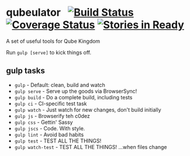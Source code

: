 qubeulator &nbsp; [![Build Status][travis-image]][travis-url] [![Coverage Status][coveralls-image]][coveralls-url] [![Stories in Ready][waffle-image]][waffle-url]
=============
A set of useful tools for Qube Kingdom

Run `gulp [serve]` to kick things off.

gulp tasks
---

- `gulp` - Default: clean, build and watch
- `gulp serve` - Serve up the goods via BrowserSync!
- `gulp build` - Do a complete build, including tests
- `gulp ci` - CI-specific test task
- `gulp watch` - Just watch for new changes, don't build initially
- `gulp js` - Browserify teh c0dez
- `gulp css` - Gettin' Sassy
- `gulp jscs` - Code. With style.
- `gulp lint` - Avoid bad habits
- `gulp test` - TEST ALL THE THINGS!
- `gulp watch-test` - TEST ALL THE THINGS! ...when files change

[travis-image]: https://travis-ci.org/randallagordon/qubeulator.svg?branch=master
[travis-url]: https://travis-ci.org/randallagordon/qubeulator
[coveralls-image]: https://img.shields.io/coveralls/randallagordon/qubeulator.svg
[coveralls-url]: https://coveralls.io/r/randallagordon/qubeulator
[waffle-image]: https://badge.waffle.io/randallagordon/qubeulator.png?label=ready&title=Ready
[waffle-url]: https://waffle.io/randallagordon/qubeulator
